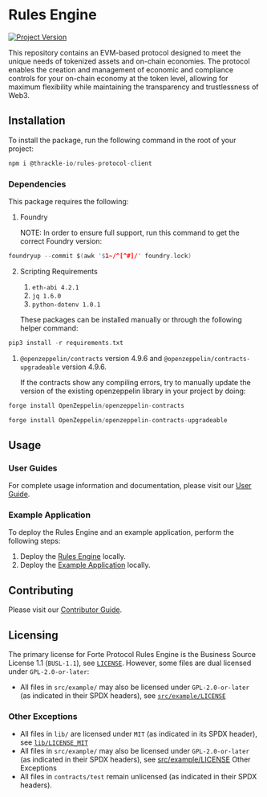 # Rules Engine

[![Project Version][version-image]][version-url]

This repository contains an EVM-based protocol designed to meet the unique needs of tokenized assets and on-chain economies. The protocol enables the creation and management of economic and compliance controls for your on-chain economy at the token level, allowing for maximum flexibility while maintaining the transparency and trustlessness of Web3.

[version-image]: https://img.shields.io/badge/Version-2.0.0-brightgreen?style=for-the-badge&logo=appveyor
[version-url]: https://github.com/thrackle-io/rules-engine

## Installation

To install the package, run the following command in the root of your project:

```c
npm i @thrackle-io/rules-protocol-client
```

### Dependencies

This package requires the following:

1.  Foundry

    NOTE: In order to ensure full support, run this command to get the correct Foundry version:

```c
foundryup --commit $(awk '$1~/^[^#]/' foundry.lock)
```
 
2.  Scripting Requirements
    1.  `eth-abi 4.2.1`
    2.  `jq 1.6.0`
    3.  `python-dotenv 1.0.1`

    These packages can be installed manually or through the following helper command:
```c
pip3 install -r requirements.txt
```

1. `@openzeppelin/contracts` version 4.9.6 and `@openzeppelin/contracts-upgradeable` version 4.9.6.

    If the contracts show any compiling errors, try to manually update the version of the existing openzeppelin library in your project by doing:

```c
forge install OpenZeppelin/openzeppelin-contracts
```

```c
forge install OpenZeppelin/openzeppelin-contracts-upgradeable
```

## Usage

### User Guides

For complete usage information and documentation, please visit our [User Guide][userGuide-url].

### Example Application

To deploy the Rules Engine and an example application, perform the following steps: 
1. Deploy the [Rules Engine](docs/userGuides/deployment/DEPLOY-PROTOCOL.md) locally.
2. Deploy the [Example Application](docs/userGuides/deployment/DEPLOY-EXAMPLE.md) locally.

## Contributing

Please visit our [Contributor Guide][contributorGuide-url].

## Licensing

The primary license for Forte Protocol Rules Engine is the Business Source License 1.1 (`BUSL-1.1`), see [`LICENSE`](./LICENSE). However, some files are dual licensed under `GPL-2.0-or-later`:

- All files in `src/example/` may also be licensed under `GPL-2.0-or-later` (as indicated in their SPDX headers), see [`src/example/LICENSE`](./src/example/LICENSE)

### Other Exceptions

- All files in `lib/` are licensed under `MIT` (as indicated in its SPDX header), see [`lib/LICENSE_MIT`](lib/LICENSE_MIT)
- All files in `src/example/` may also be licensed under `GPL-2.0-or-later` (as indicated in their SPDX headers), see [src/example/LICENSE](src/example/LICENSE)
Other Exceptions
- All files in `contracts/test` remain unlicensed (as indicated in their SPDX headers).

<!-- These are the body links -->

[contributorGuide-url]: ./docs/contributorGuides/README.md
[userGuide-url]: ./docs/userGuides/README.md
[deploymentGuide-url]: ./docs/userGuides/deployment/NFT-DEPLOYMENT.md
[archOverview-url]: ./docs/userGuides/ARCHITECTURE-OVERVIEW.md
[ruleGuide-url]: ./docs/userGuides/rules/RULE-GUIDE.md
[glossary-url]: ./docs/userGuides/GLOSSARY.md
